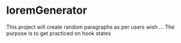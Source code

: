 # loremGenerator
This project will create random paragraphs as per users wish ... 
The purpose is to get practiced on hook states
